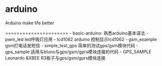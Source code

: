 arduino
=======

Arduino make life better


======================
	- basic-arduino: 熟悉arduino基本语法
	- pwm_led led呼吸灯应用
	- lcd1062 arduino 控制显示lcd1062
	- gsm_example gsm打电话发短信
	- simple_test_gps 简单的测试gps/gsm模块代码
	- gps_sample 适用与bluno与gps/gsm/gprs模块连接的代码
	- GPS_SAMPLE Leonardo &XBEE R3板子与gps/gsm/gprs模块连接